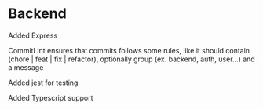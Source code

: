 # Backend
Added Express

CommitLint ensures that commits follows some rules, like it should contain (chore | feat | fix | refactor), optionally group (ex. backend, auth, user...) and a message

Added jest for testing

Added Typescript support